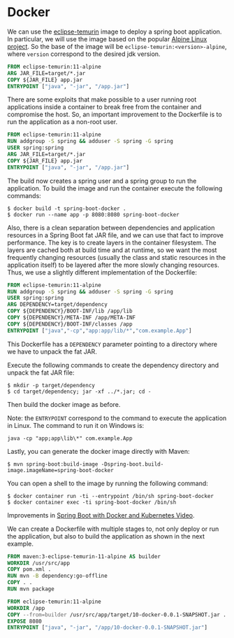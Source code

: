 
Docker
======

We can use the [eclipse-temurin](https://hub.docker.com/_/eclipse-temurin) image to deploy a spring boot application.
In particular, we will use the image based on the popular [Alpine Linux project](https://alpinelinux.org/). So the base of the image will be `eclipse-temurin:<version>-alpine`, where `version` correspond to the desired jdk version.

```Dockerfile
FROM eclipse-temurin:11-alpine
ARG JAR_FILE=target/*.jar
COPY ${JAR_FILE} app.jar
ENTRYPOINT ["java", "-jar", "/app.jar"]
```

There are some exploits that make possible to a user running root applications inside a container to break free from the container and compromise the host.
So, an important improvement to the Dockerfile is to run the application as a non-root user.

```Dockerfile
FROM eclipse-temurin:11-alpine
RUN addgroup -S spring && adduser -S spring -G spring
USER spring:spring
ARG JAR_FILE=target/*.jar
COPY ${JAR_FILE} app.jar
ENTRYPOINT ["java", "-jar", "/app.jar"]
```

The build now creates a spring user and a spring group to run the application. 
To build the image and run the container execute the following commands:

```
$ docker build -t spring-boot-docker .
$ docker run --name app -p 8080:8080 spring-boot-docker
```

Also, there is a clean separation between dependencies and application resources in a Spring Boot fat JAR file, and we can use that fact to improve performance.
The key is to create layers in the container filesystem. 
The layers are cached both at build time and at runtime, so we want the most frequently changing resources (usually the class and static resources in the application itself) to be layered after the more slowly changing resources. 
Thus, we use a slightly different implementation of the Dockerfile:

```Dockerfile
FROM eclipse-temurin:11-alpine
RUN addgroup -S spring && adduser -S spring -G spring
USER spring:spring
ARG DEPENDENCY=target/dependency
COPY ${DEPENDENCY}/BOOT-INF/lib /app/lib
COPY ${DEPENDENCY}/META-INF /app/META-INF
COPY ${DEPENDENCY}/BOOT-INF/classes /app
ENTRYPOINT ["java","-cp","app:app/lib/*","com.example.App"]
```

This Dockerfile has a `DEPENDENCY` parameter pointing to a directory where we have to unpack the fat JAR.

Execute the following commands to create the dependency directory and unpack the fat JAR file:

```
$ mkdir -p target/dependency
$ cd target/dependency; jar -xf ../*.jar; cd -
```

Then build the docker image as before.

Note: the `ENTRYPOINT` correspond to the command to execute the application in Linux.
The command to run it on Windows is:
```
java -cp "app;app\lib\*" com.example.App
```

Lastly, you can generate the docker image directly with Maven:

```
$ mvn spring-boot:build-image -Dspring-boot.build-image.imageName=spring-boot-docker
```

You can open a shell to the image by running the following command:

```
$ docker container run -ti --entrypoint /bin/sh spring-boot-docker
$ docker container exec -ti spring-boot-docker /bin/sh
```

Improvements in [Spring Boot with Docker and Kubernetes Video](https://www.youtube.com/watch?v=Pyd9Wc5Gnd0).

We can create a Dockerfile with multiple stages to, not only deploy or run the application, but also to build the application as shown in the next example.

```Dockerfile
FROM maven:3-eclipse-temurin-11-alpine AS builder
WORKDIR /usr/src/app
COPY pom.xml .
RUN mvn -B dependency:go-offline
COPY . .
RUN mvn package

FROM eclipse-temurin:11-alpine
WORKDIR /app
COPY --from=builder /usr/src/app/target/10-docker-0.0.1-SNAPSHOT.jar .
EXPOSE 8080
ENTRYPOINT ["java", "-jar", "/app/10-docker-0.0.1-SNAPSHOT.jar"]
```